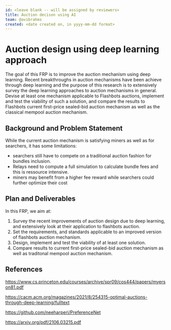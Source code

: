 ```yaml
---
id: <leave blank -- will be assigned by reviewers>
title: Auction decison using AI
team: @avibrahms
created: <date created on, in yyyy-mm-dd format>
---
```


# Auction design using deep learning approach

The goal of this FRP is to improve the auction mechanism using deep learning. Recent breakthroughs in auction mechanisms have been achieve through deep learning and the purpose of this research is to extensively survey the deep learning approaches to auction mechanisms in general. Devise at least one mechanism applicable to Flashbots auctions, implement and test the viability of such a solution, and compare the results to Flashbots current first-price sealed-bid auction mechanism as well as the classical mempool auction mechanism. 

## Background and Problem Statement
While the current auction mechanism is satisfying miners as well as for searchers, it has some limitations:
  * searchers still have to compete on a traditional auction fashion for bundles inclusion.
  * Relays need to compute a full simulation to calculate bundle fees and this is ressource intensive.
  * miners may benefit from a higher fee reward while searchers could further optimize their cost

## Plan and Deliverables
In this FRP, we aim at:
1) Survey the recent improvements of auction design due to deep learning, and extensively look at their application to flashbots auction.
2) Set the requirements, and standards applicable to an improved version of flashbots auction mechanism.
3) Design, implement and test the viability of at least one solution.
4) Compare results to current first-price sealed-bid auction mechanism as well as traditonal mempool auction mechanism.

## References
https://www.cs.princeton.edu/courses/archive/spr09/cos444/papers/myerson81.pdf
 
https://cacm.acm.org/magazines/2021/8/254315-optimal-auctions-through-deep-learning/fulltext
 
https://github.com/neeharperi/PreferenceNet
 
 https://arxiv.org/pdf/2106.03215.pdf
